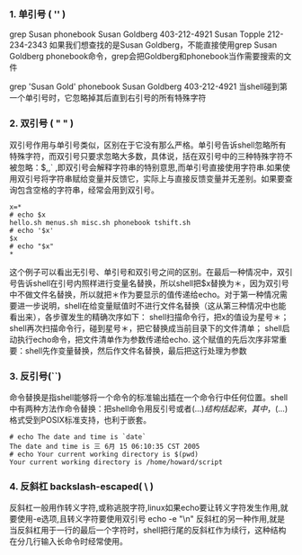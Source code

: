 ### 1. 单引号 ( '' )
grep Susan phonebook 
Susan Goldberg 403-212-4921 
Susan Topple    212-234-2343 
如果我们想查找的是Susan Goldberg，不能直接使用grep Susan Goldberg phonebook命令，grep会把Goldberg和phonebook当作需要搜索的文件 

grep 'Susan Gold' phonebook 
Susan Goldberg 403-212-4921 
当shell碰到第一个单引号时，它忽略掉其后直到右引号的所有特殊字符 

### 2. 双引号 ( " " )
双引号作用与单引号类似，区别在于它没有那么严格。单引号告诉shell忽略所有特殊字符，而双引号只要求忽略大多数，具体说，括在双引号中的三种特殊字符不被忽略：$,\,` ,即双引号会解释字符串的特别意思,而单引号直接使用字符串.如果使用双引号将字符串赋给变量并反馈它，实际上与直接反馈变量并无差别。如果要查询包含空格的字符串，经常会用到双引号。
```
x=* 
# echo $x 
hello.sh menus.sh misc.sh phonebook tshift.sh 
# echo '$x' 
$x 
# echo "$x" 
* 
```
这个例子可以看出无引号、单引号和双引号之间的区别。在最后一种情况中，双引号告诉shell在引号内照样进行变量名替换，所以shell把$x替换为＊，因为双引号中不做文件名替换，所以就把＊作为要显示的值传递给echo。对于第一种情况需要进一步说明，shell在给变量赋值时不进行文件名替换（这从第三种情况中也能看出来），各步骤发生的精确次序如下： shell扫描命令行，把x的值设为星号＊； 
shell再次扫描命令行，碰到星号＊，把它替换成当前目录下的文件清单； 
shell启动执行echo命令，把文件清单作为参数传递给echo. 
这个赋值的先后次序非常重要：shell先作变量替换，然后作文件名替换，最后把这行处理为参数 

### 3. 反引号(``) 
命令替换是指shell能够将一个命令的标准输出插在一个命令行中任何位置。shell中有两种方法作命令替换：把shell命令用反引号或者$(...)结构括起来，其中，$(...)格式受到POSIX标准支持，也利于嵌套。 
```
# echo The date and time is `date` 
The date and time is 三 6月 15 06:10:35 CST 2005 
# echo Your current working directory is $(pwd) 
Your current working directory is /home/howard/script 
```
### 4. 反斜杠 backslash-escaped( \ )
反斜杠一般用作转义字符,或称逃脱字符,linux如果echo要让转义字符发生作用,就要使用-e选项,且转义字符要使用双引号
echo -e "\n"
反斜杠的另一种作用,就是当反斜杠用于一行的最后一个字符时，shell把行尾的反斜杠作为续行，这种结构在分几行输入长命令时经常使用。